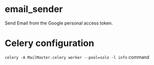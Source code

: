# email_sender
Send Email from the Google personal access token.

# Celery configuration

`` celery -A MailMaster.celery worker --pool=solo -l info `` command

